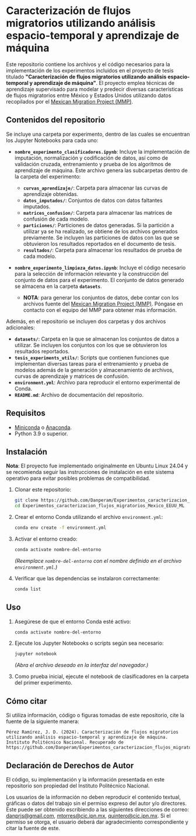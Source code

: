 # Caracterización de flujos migratorios utilizando análisis espacio-temporal y aprendizaje de máquina

Este repositorio contiene los archivos y el código necesarios para la implementación de los experimentos incluidos en el proyecto de tesis titulado **"Caracterización de flujos migratorios utilizando análisis espacio-temporal y aprendizaje de máquina"**.
El proyecto emplea técnicas de aprendizaje supervisado para modelar y predecir diversas características de flujos migratorios entre México y Estados Unidos utilizando datos recopilados por el [Mexican Migration Project (MMP)](https://mmp.opr.princeton.edu/).

## Contenidos del repositorio

Se incluye una carpeta por experimento, dentro de las cuales se encuentran los Jupyter Notebooks para cada uno:
- **`nombre_experimento_clasificadores.ipynb`**: Incluye la implementación de imputación, normalización y codificación de datos, así como de validación cruzada, entrenamiento y prueba de los algoritmos de aprendizaje de máquina. Este archivo genera las subcarpetas dentro de la carpeta del experimento:
  - **`curvas_aprendizaje/`**: Carpeta para almacenar las curvas de aprendizaje obtenidas.
  - **`datos_imputados/`**: Conjuntos de datos con datos faltantes imputados.
  - **`matrices_confusion/`**: Carpeta para almacenar las matrices de confusión de cada modelo.
  - **`particiones/`**: Particiones de datos generadas. Si la partición a utilizar ya se ha realizado, se obtiene de los archivos generados previamente. Se incluyen las particiones de datos con las que se obtuvieron los resultados reportados en el documento de tesis.
  - **`resultados/`**: Carpeta para almacenar los resultados de prueba de cada modelo.

- **`nombre_experimento_limpieza_datos.ipynb`**: Incluye el código necesario para la selección de información relevante y la construcción del conjunto de datos para el experimento. El conjunto de datos generado se almacena en la carpeta **`datasets`**.
  - **NOTA**: para generar los conjuntos de datos, debe contar con los archivos fuente del [Mexican Migration Project (MMP)](https://mmp.opr.princeton.edu/). Póngase en contacto con el equipo del MMP para obtener más información.

Además, en el repositorio se incluyen dos carpetas y dos archivos adicionales:
- **`datasets/`**: Carpeta en la que se almacenan los conjuntos de datos a utilizar. Se incluyen los conjuntos con los que se obtuvieron los resultados reportados.
- **`tesis_experiments_utils/`**: Scripts que contienen funciones que implementan diversas tareas para el entrenamiento y prueba de modelos además de la generación y almacenamiento de archivos, curvas de aprendizaje y matrices de confusión.
- **`environment.yml`**: Archivo para reproducir el entorno experimental de Conda.
- **`README.md`**: Archivo de documentación del repositorio.

## Requisitos

- [Miniconda](https://docs.conda.io/en/latest/miniconda.html) o [Anaconda](https://www.anaconda.com/).
- Python 3.9 o superior.

## Instalación

**Nota**: El proyecto fue implementado originalmente en Ubuntu Linux 24.04 y se recomienda seguir las instrucciones de instalación en este sistema operativo para evitar posibles problemas de compatibilidad.

1. Clonar este repositorio:

   ```bash
   git clone https://github.com/Danperam/Experimentos_caracterizacion_flujos_migratorios_Mexico_EEUU_ML
   cd Experimentos_caracterizacion_flujos_migratorios_Mexico_EEUU_ML
   ```

2. Crear el entorno Conda utilizando el archivo `environment.yml`:

   ```bash
   conda env create -f environment.yml
   ```

3. Activar el entorno creado:

   ```bash
   conda activate nombre-del-entorno
   ```

   *(Reemplace `nombre-del-entorno` con el nombre definido en el archivo `environment.yml`.)*

4. Verificar que las dependencias se instalaron correctamente:

   ```bash
   conda list
   ```

## Uso

1. Asegúrese de que el entorno Conda esté activo:

   ```bash
   conda activate nombre-del-entorno
   ```

2. Ejecute los Jupyter Notebooks o scripts según sea necesario:

   ```bash
   jupyter notebook
   ```

   *(Abra el archivo deseado en la interfaz del navegador.)*

3. Como prueba inicial, ejecute el notebook de clasificadores en la carpeta del primer experimento.

## Cómo citar
Si utiliza información, código o figuras tomadas de este repositorio, cite la fuente de la siguiente manera:
``` 
Pérez Ramírez, J. D. (2024). Caracterización de flujos migratorios utilizando análisis espacio-temporal y aprendizaje de máquina. Instituto Politécnico Nacional. Recuperado de https://github.com/Danperam/Experimentos_caracterizacion_flujos_migratorios_Mexico_EEUU_ML
```

## Declaración de Derechos de Autor

El código, su implementación y la información presentada en este repositorio son propiedad del Instituto Politécnico Nacional.

Los usuarios de la información no deben reproducir el contenido textual, gráficas o datos del trabajo sin el permiso expreso del autor y/o directores. Este puede ser obtenido escribiendo a las siguientes direcciones de correo: danprjs@gmail.com, mtorres@cic.ipn.mx, quintero@cic.ipn.mx. Si el permiso se otorga, el usuario deberá dar agradecimiento correspondiente y citar la fuente de este.
